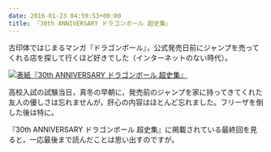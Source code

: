 ```yaml
---
date: 2016-01-23 04:59:53+00:00
title: 『30th ANNIVERSARY ドラゴンボール 超史集』
---
```


古印体ではじまるマンガ『ドラゴンボール』，公式発売日前にジャンプを売ってくれる店を探して行くほど好きでした（インターネットのない時代）。

[![表紙](https://images-fe.ssl-images-amazon.com/images/P/4087925056.09.jpg)『30th ANNIVERSARY ドラゴンボール 超史集』](https://www.amazon.co.jp/dp/4087925056?tag=inquisitor-22)

高校入試の試験当日，真冬の早朝に，発売前のジャンプを家に持ってきてくれた友人の優しさは忘れませんが，肝心の内容はほとんど忘れました。フリーザを倒した後は特に。

『30th ANNIVERSARY ドラゴンボール 超史集』に掲載されている最終回を見ると，一応最後まで読んだことは思い出すのですが。
